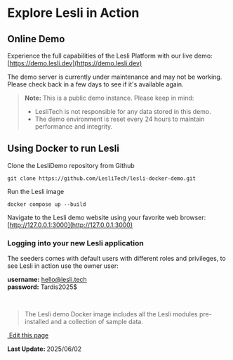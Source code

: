 # Explore Lesli in Action

## Online Demo

Experience the full capabilities of the Lesli Platform with our live demo:  
<u>[https://demo.lesli.dev](https://demo.lesli.dev)</u>


<p class="has-text-weight-extrabold">
The demo server is currently under maintenance and may not be working. Please check back in a few days to see if it's available again.
</p>

> **Note:** This is a public demo instance. Please keep in mind:  
> - LesliTech is not responsible for any data stored in this demo.  
> - The demo environment is reset every 24 hours to maintain performance and integrity.  


## Using Docker to run Lesli

Clone the LesliDemo repository from Github

```shell
git clone https://github.com/LesliTech/lesli-docker-demo.git 
```

Run the Lesli image

```shell
docker compose up --build
```

Navigate to the Lesli demo website using your favorite web browser: <u>[http://127.0.0.1:3000](http://127.0.0.1:3000)</u>


### Logging into your new Lesli application
The seeders comes with default users with different roles and privileges, to see Lesli in action use the owner user:

__username:__ hello@lesli.tech <br>
__password:__ Tardis2025$

<br />


> The Lesli demo Docker image includes all the Lesli modules pre-installed and a collection of sample data.


<section class="lesli-markdown-info">
    <p><a target="blank" href="https://github.com/LesliTech/Lesli/tree/master/docs/about/demo.md"><i class="ri-external-link-fill"></i>&nbsp;Edit this page</a><p/>
    <p><b>Last Update: </b>2025/06/02</p>
</section>

<!-- This code was automatically generated -->
<!-- to update this docs please run rake docs:build -->

